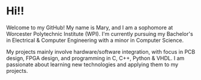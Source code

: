 # Hi!!
Welcome to my GitHub! My name is Mary, and I am a sophomore at Worcester Polytechnic Institute (WPI). I'm currently pursuing my Bachelor's in Electrical & Computer Engineering with a minor in Computer Science.

My projects mainly involve hardware/software integration, with focus in PCB design, FPGA design, and programming in C, C++, Python & VHDL. I am passionate about learning new technologies and applying them to my projects.